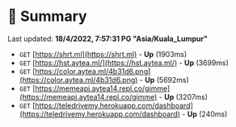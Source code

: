 # 📖 Summary
Last updated: **18/4/2022, 7:57:31 PG "Asia/Kuala_Lumpur"**

- `GET` [https://shrt.ml](https://shrt.ml) - **Up** (1903ms)
- `GET` [https://hst.aytea.ml/](https://hst.aytea.ml/) - **Up** (3699ms)
- `GET` [https://color.aytea.ml/4b31d6.png](https://color.aytea.ml/4b31d6.png) - **Up** (5692ms)
- `GET` [https://memeapi.aytea14.repl.co/gimme](https://memeapi.aytea14.repl.co/gimme) - **Up** (3207ms)
- `GET` [https://teledrivemy.herokuapp.com/dashboard](https://teledrivemy.herokuapp.com/dashboard) - **Up** (240ms)
